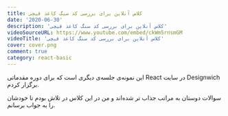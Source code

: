 ```yaml
---
title: کلاس آنلاین برای بررسی کد سنگ کاغذ قیچی
date: '2020-06-30'
description: 'کلاس آنلاین برای بررسی کد سنگ کاغذ قیچی'
videoSourceURL: https://www.youtube.com/embed/ckWm5rnsmGM
videoTitle: 'کلاس آنلاین برای بررسی کد سنگ کاغذ قیچی'
cover: cover.png
comment: true
category: react-basic
---
```


این نمونه‌ی جلسه‌ی دیگری است که برای دوره مقدماتی React در سایت Designwich برگزار کردم.

سوالات دوستان به مراتب جذاب تر شده‌اند و من در این کلاس در تلاش بودم تا خودشان را به جواب برسانم.
